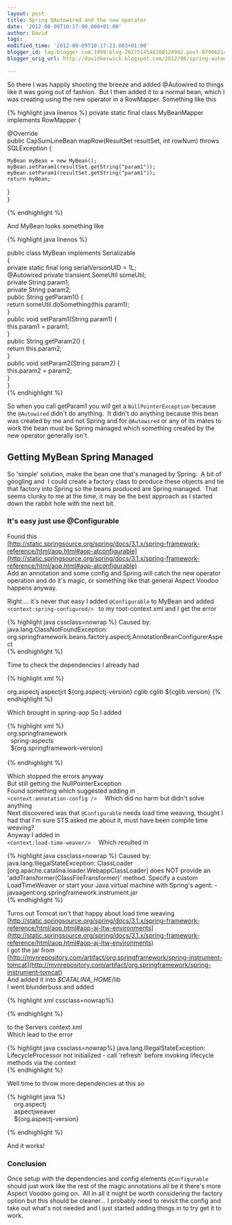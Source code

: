 ```yaml
---
layout: post
title: Spring @Autowired and the new operator
date: '2012-08-09T10:17:00.000+01:00'
author: David
tags: 
modified_time: '2012-08-09T10:17:23.083+01:00'
blogger_id: tag:blogger.com,1999:blog-2027514548288128942.post-8790621473285832872
blogger_orig_url: http://davidkerwick.blogspot.com/2012/08/spring-autowired-and-new-operator.html

---
```


So there I was happily shooting the breeze and added @Autowired to things like it was going out of fashion.  But I then added it to a normal bean, which I was creating using the new operator in a RowMapper. Something like this  

{% highlight java linenos %}
private static final class MyBeanMapper implements RowMapper <MyBean>{  

  @Override  
  public CapSumLineBean mapRow(ResultSet resultSet, int rowNum) throws SQLException {  

    MyBean myBean = new MyBean();  
    myBean.setParam1(resultSet.getString("param1"));  
    myBean.setParam1(resultSet.getString("param1"));  
    return myBean;  
  }  
}

{% endhighlight %}

And MyBean looks something like  

{% highlight java linenos %}
	public class MyBean implements Serializable  
{  
    private static final long serialVersionUID = 1L;  
    @Autowired 
    private transient SomeUtil someUtil;  
    private String param1;  
    private String param2;  
    public String getParam1() {  
        return someUtil.doSomething(this.param1);  
    }  
    public void setParam1(String param1) {  
        this.param1 = param1;  
    }  
    public String getParam2() {  
        return this.param2;  
    }  
    public void setParam2(String param2) {  
        this.param2 = param2;  
    }  
}  
{% endhighlight %}


So when you call getParam1 you will get a `NullPointerException` because the `@Autowired` didn't do anything.  It didn't do anything because this bean was created by me and not Spring and for `@Autowired` or any of its mates to work the bean must be Spring managed which something created by the new operator generally isn't.  

## Getting MyBean Spring Managed

So 'simple' solution, make the bean one that's managed by Spring.  A bit of googling and  I could create a factory class to produce these objects and tie that factory into Spring so the beans produced are Spring managed.  That seems clunky to me at the time, it may be the best approach as I started down the rabbit hole with the next bit.  

### It's easy just use @Configurable

Found this  
[http://static.springsource.org/spring/docs/3.1.x/spring-framework-reference/html/aop.html#aop-atconfigurable](http://static.springsource.org/spring/docs/3.1.x/spring-framework-reference/html/aop.html#aop-atconfigurable)  
Add an annotation and some config and Spring will catch the new operator operation and do it's magic, or something like that general Aspect Voodoo happens anyway.  

Right.... it's never that easy I added `@Configurable` to MyBean and added  
`<context:spring-configured/> ` to my root-context.xml and I get the error  

{% highlight java cssclass=nowrap %}
Caused by: java.lang.ClassNotFoundException: org.springframework.beans.factory.aspectj.AnnotationBeanConfigurerAspect   
{% endhighlight %}

Time to check the dependencies I already had  

{% highlight xml %}
	<dependency>  
  <groupId>org.aspectj</groupId>  
  <artifactId>aspectjrt</artifactId>  
  <version>${org.aspectj-version}</version>  
</dependency>  
<dependency>  
  <groupId>cglib</groupId>  
  <artifactId>cglib</artifactId>  
  <version>${cglib.version}</version>  
</dependency>
{% endhighlight %}

Which brought in spring-aop So I added  

{% highlight xml %}
<dependency>  
  <groupId>org.springframework</groupId>  
  <artifactId>spring-aspects</artifactId>  
  <version>${org.springframework-version}</version>  
</dependency>  
{% endhighlight %}

Which stopped the errors anyway  
But still getting the NullPointerException  
Found something which suggested adding in   
`<context:annotation-config />  `
Which did no harm but didn't solve anything  
Next discovered was that `@Configurable` needs load time weaving, thought I had that I'm sure STS asked me about it, must have been compile time weaving?  
Anyway I added in  
`<context:load-time-weaver/>  `
Which resulted in  

{% highlight java cssclass=nowrap %}
Caused by: java.lang.IllegalStateException: ClassLoader [org.apache.catalina.loader.WebappClassLoader] does NOT provide an 'addTransformer(ClassFileTransformer)' method. Specify a custom LoadTimeWeaver or start your Java virtual machine with Spring's agent: -javaagent:org.springframework.instrument.jar  
{% endhighlight %}

Turns out Tomcat isn't that happy about load time weaving   
[http://static.springsource.org/spring/docs/3.1.x/spring-framework-reference/html/aop.html#aop-aj-ltw-environments](http://static.springsource.org/spring/docs/3.1.x/spring-framework-reference/html/aop.html#aop-aj-ltw-environments)  
I got the jar from  
[http://mvnrepository.com/artifact/org.springframework/spring-instrument-tomcat](http://mvnrepository.com/artifact/org.springframework/spring-instrument-tomcat)  
And added it into <span class="emphasis">_$CATALINA_HOME_</span>/lib  
I went blunderbuss and added  

{% highlight xml cssclass=nowrap%}
	<Loader loaderClass="org.springframework.instrument.classloading.tomcat.TomcatInstrumentableClassLoader" />  
{% endhighlight %}

to the Servers context.xml  
Which lead to the error 

{% highlight java cssclass=nowrap%}java.lang.IllegalStateException: LifecycleProcessor not initialized - call 'refresh' before invoking lifecycle methods via the context   
{% endhighlight %}


Well time to throw more dependencies at this so  

{% highlight java %}
<dependency>  
    <groupId>org.aspectj</groupId>  
    <artifactId>aspectjweaver</artifactId>  
    <version>${org.aspectj-version}</version>  
</dependency>  

{% endhighlight %}

And it works!  

### Conclusion

Once setup with the dependencies and config elements `@Configurable` should just work like the rest of the magic annotations all be it there's more Aspect Voodoo going on.  All in all it might be worth considering the factory option but this should be cleaner... I probably need to revisit the config and take out what's not needed and I just started adding things in to try get it to work.